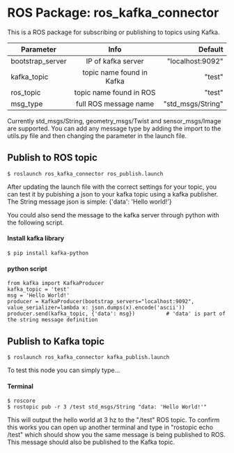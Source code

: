 # ROS Package: ros_kafka_connector 

This is a ROS package for subscribing or publishing to topics using Kafka. 

| Parameter       |  Info           | Default  |
| ------------- |:-------------:| -----:|
| bootstrap_server      | IP of kafka server | "localhost:9092" |
| kafka_topic      | topic name found in Kafka      |  "test" |
| ros_topic | topic name found in ROS      |    "test" |
| msg_type | full ROS message name      |    "std_msgs/String" |



Currently std_msgs/String, geometry_msgs/Twist and sensor_msgs/Image are supported. You can add any message type by adding the import to the utils.py file and then changing the parameter in the launch file.


## Publish to ROS topic
```
$ roslaunch ros_kafka_connector ros_publish.launch
```
After updating the launch file with the correct settings for your topic, you can test it by pubishing a json to your kafka topic using a kafka publisher. The String message json is simple: {'data': 'Hello world!'}

You could also send the message to the kafka server through python with the following script.

#### Install kafka library
```
$ pip install kafka-python
```
#### python script
```
from kafka import KafkaProducer
kafka_topic = 'test'
msg = 'Hello World!'
producer = KafkaProducer(bootstrap_servers="localhost:9092", value_serializer=lambda x: json.dumps(x).encode('ascii')) 
producer.send(kafka_topic, {'data': msg})          # 'data' is part of the string message definition
```

## Publish to Kafka topic
```
$ roslaunch ros_kafka_connector kafka_publish.launch
```

To test this node you can simply type...

#### Terminal

```
$ roscore
$ rostopic pub -r 3 /test std_msgs/String "data: 'Hello World!'"
```

This will output the hello world at 3 hz to the "/test" ROS topic. To confirm this works you can open up another terminal and type in 
"rostopic echo /test" which should show you the same message is being published to ROS. This message should also be published to the Kafka topic.


